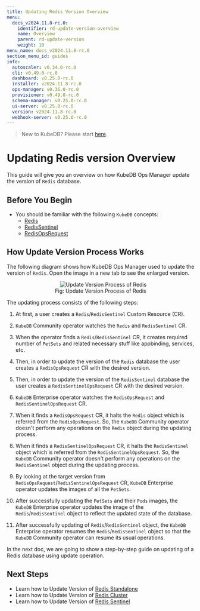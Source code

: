 ```yaml
---
title: Updating Redis Version Overview
menu:
  docs_v2024.11.8-rc.0:
    identifier: rd-update-version-overview
    name: Overview
    parent: rd-update-version
    weight: 10
menu_name: docs_v2024.11.8-rc.0
section_menu_id: guides
info:
  autoscaler: v0.34.0-rc.0
  cli: v0.49.0-rc.0
  dashboard: v0.25.0-rc.0
  installer: v2024.11.8-rc.0
  ops-manager: v0.36.0-rc.0
  provisioner: v0.49.0-rc.0
  schema-manager: v0.25.0-rc.0
  ui-server: v0.25.0-rc.0
  version: v2024.11.8-rc.0
  webhook-server: v0.25.0-rc.0
---
```


> New to KubeDB? Please start [here](/docs/v2024.11.8-rc.0/README).

# Updating Redis version Overview

This guide will give you an overview on how KubeDB Ops Manager update the version of `Redis` database.

## Before You Begin

- You should be familiar with the following `KubeDB` concepts:
  - [Redis](/docs/v2024.11.8-rc.0/guides/redis/concepts/redis)
  - [RedisSentinel](/docs/v2024.11.8-rc.0/guides/redis/concepts/redissentinel)
  - [RedisOpsRequest](/docs/v2024.11.8-rc.0/guides/redis/concepts/redisopsrequest)

## How Update Version Process Works

The following diagram shows how KubeDB Ops Manager used to update the version of `Redis`. Open the image in a new tab to see the enlarged version.

<figure align="center">
  <img alt="Update Version Process of Redis" src="/docs/v2024.11.8-rc.0/images/day-2-operation/redis/rd-updating.svg">
<figcaption align="center">Fig: Update Version Process of Redis</figcaption>
</figure>

The updating process consists of the following steps:

1. At first, a user creates a `Redis`/`RedisSentinel` Custom Resource (CR).

2. `KubeDB` Community operator watches the `Redis` and `RedisSentinel` CR.

3. When the operator finds a `Redis`/`RedisSentinel` CR, it creates required number of `PetSets` and related necessary stuff like appbinding, services, etc.

4. Then, in order to update the version of the `Redis` database the user creates a `RedisOpsRequest` CR with the desired version.

5. Then, in order to update the version of the `RedisSentinel` database the user creates a `RedisSentinelOpsRequest` CR with the desired version.

6. `KubeDB` Enterprise operator watches the `RedisOpsRequest` and `RedisSentinelOpsRequest` CR.

7. When it finds a `RedisOpsRequest` CR, it halts the `Redis` object which is referred from the `RedisOpsRequest`. So, the `KubeDB` Community operator doesn't perform any operations on the `Redis` object during the updating process.  

8. When it finds a `RedisSentinelOpsRequest` CR, it halts the `RedisSentinel` object which is referred from the `RedisSentinelOpsRequest`. So, the `KubeDB` Community operator doesn't perform any operations on the `RedisSentinel` object during the updating process.

9. By looking at the target version from `RedisOpsRequest`/`RedisSentinelOpsRequest` CR, `KubeDB` Enterprise operator updates the images of all the `PetSets`.

10. After successfully updating the `PetSets` and their `Pods` images, the `KubeDB` Enterprise operator updates the image of the `Redis`/`RedisSentinel` object to reflect the updated state of the database.

11. After successfully updating of `Redis`/`RedisSentinel` object, the `KubeDB` Enterprise operator resumes the `Redis`/`RedisSentinel` object so that the `KubeDB` Community operator can resume its usual operations.

In the next doc, we are going to show a step-by-step guide on updating of a Redis database using update operation.

## Next Steps

- Learn how to Update Version of [Redis Standalone](/docs/v2024.11.8-rc.0/guides/redis/update-version/standalone)
- Learn how to Update Version of [Redis Cluster](/docs/v2024.11.8-rc.0/guides/redis/update-version/cluster)
- Learn how to Update Version of [Redis Sentinel](/docs/v2024.11.8-rc.0/guides/redis/update-version/sentinel)